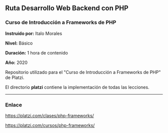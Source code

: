 ## Ruta Desarrollo Web Backend con PHP

### Curso de Introducción a Frameworks de PHP

**Instruido por:** Italo Morales

**Nivel:** Básico

**Duración:** 1 hora de contenido

**Año:** 2020

Repositorio utilizado para el "Curso de Introducción a Frameworks de PHP" de Platzi.

El directorio **platzi** contiene la implementación de todas las lecciones.

---

### Enlace

https://platzi.com/clases/php-frameworks/

https://platzi.com/cursos/php-frameworks/
